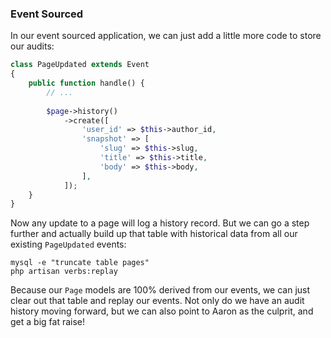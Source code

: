 ### Event Sourced

In our event sourced application, we can just add a little more code to
store our audits:

```php
class PageUpdated extends Event
{
	public function handle() {
	    // ...
	    
        $page->history()
            ->create([
                'user_id' => $this->author_id,
                'snapshot' => [
                    'slug' => $this->slug,
                    'title' => $this->title,
                    'body' => $this->body,
                ],
            ]);
	}
}
```

Now any update to a page will log a history record. But we can go a step further 
and actually build up that table with historical data from all our existing 
`PageUpdated` events:

```shell
mysql -e "truncate table pages"
php artisan verbs:replay
```

Because our `Page` models are 100% derived from our events, we can just
clear out that table and replay our events. Not only do we have an audit
history moving forward, but we can also point to Aaron as the culprit, 
and get a big fat raise!
